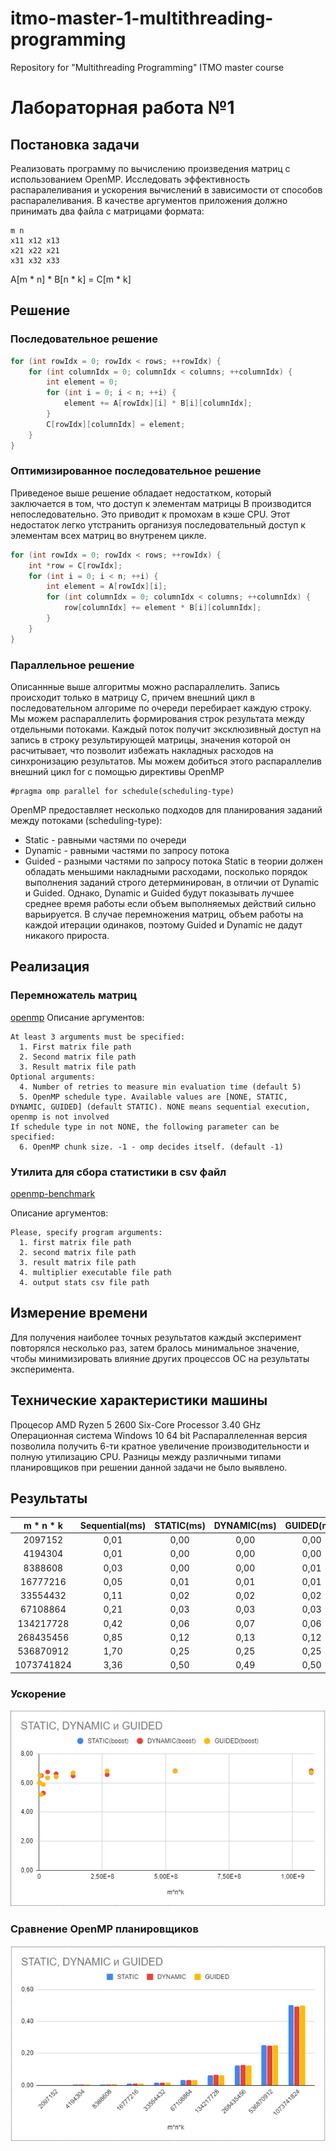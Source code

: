 # itmo-master-1-multithreading-programming
Repository for "Multithreading Programming" ITMO master course

# Лабораторная работа №1
## Постановка задачи
Реализовать программу по вычислению произведения матриц с использованием
OpenMP. Исследовать эффективность распаралеливания и ускорения вычислений в
зависимости от способов распаралеливания.
В качестве аргументов приложения должно принимать два файла с матрицами
формата:
```
m n
x11 x12 x13
x21 x22 x21
x31 x32 x33
```
A[m * n] * B[n * k] = C[m * k]
## Решение
### Последовательное решение
```Cpp
for (int rowIdx = 0; rowIdx < rows; ++rowIdx) {
    for (int columnIdx = 0; columnIdx < columns; ++columnIdx) {
        int element = 0;
        for (int i = 0; i < n; ++i) {
            element += A[rowIdx][i] * B[i][columnIdx];
        }
        C[rowIdx][columnIdx] = element;
    }
}
```
### Оптимизированное последовательное решение
Приведеное выше решение обладает недостатком, который заключается в том, 
что доступ к элементам матрицы B производится непоследовательно.
Это приводит к промохам в кэше CPU. Этот недостаток легко утстранить
организуя последовательный доступ к элементам всех матриц во внутренем цикле.
```Cpp
for (int rowIdx = 0; rowIdx < rows; ++rowIdx) {
    int *row = C[rowIdx];
    for (int i = 0; i < n; ++i) {
        int element = A[rowIdx][i];
        for (int columnIdx = 0; columnIdx < columns; ++columnIdx) {
            row[columnIdx] += element * B[i][columnIdx];
        }
    }
}
```
### Параллельное решение
Описаннные выше алгоритмы можно распараллелить. Запись происходит только в матрицу C, причем внешний цикл в последовательном алгориме
по очереди перебирает каждую строку. 
Мы можем распараллелить формирования строк результата между отдельными потоками.
Каждый поток получит эксклюзивный доступ 
на запись в строку результирующей матрицы, значения которой он расчитывает, 
что позволит избежать накладных расходов на синхронизацию результатов.
Мы можем добиться этого распараллелив внешний цикл for с помощью директивы OpenMP
```
#pragma omp parallel for schedule(scheduling-type)
```
OpenMP предоставляет несколько подходов для планирования заданий между потоками (scheduling-type):
- Static - равными частями по очереди
- Dynamic - равными частями по запросу потока
- Guided - разными частями по запросу потока
Static в теории должен обладать меньшими накладными расходами, посколько порядок выполнения заданий строго детерминирован,
в отличии от Dynamic и Guided. Однако, Dynamic и Guided будут показывать лучшее среднее время работы если объем выполняемых действий
сильно варьируется. В случае перемножения матриц, объем работы на каждой итерации одинаков, поэтому Guided и Dynamic не дадут никакого прироста.

## Реализация
### Перемножатель матриц
[openmp](./openmp)
Описание аргументов:
```
At least 3 arguments must be specified:
  1. First matrix file path
  2. Second matrix file path
  3. Result matrix file path
Optional arguments:
  4. Number of retries to measure min evaluation time (default 5)
  5. OpenMP schedule type. Available values are [NONE, STATIC, DYNAMIC, GUIDED] (default STATIC). NONE means sequential execution, openmp is not involved
If schedule type in not NONE, the following parameter can be specified:
  6. OpenMP chunk size. -1 - omp decides itself. (default -1)
```
### Утилита для сбора статистики в csv файл
[openmp-benchmark](./openmp-benchmark)

Описание аргументов:
```
Please, specify program arguments:
  1. first matrix file path
  2. second matrix file path
  3. result matrix file path
  4. multiplier executable file path
  4. output stats csv file path
```
## Измерение времени
Для получения наиболее точных результатов каждый эксперимент повторялся несколько раз, затем бралось минимальное значение,
чтобы минимизировать влияние других процессов ОС на результаты эксперимента.

## Технические характеристики машины
Процесор AMD Ryzen 5 2600 Six-Core Processor 3.40 GHz
Операционная система Windows 10 64 bit
Распараллеленная версия позволила получить 6-ти кратное увеличение производительности и полную утилизацию CPU. 
Разницы между различными типами планировщиков при решении данной задачи не было выявлено. 

## Результаты
|m * n * k|Sequential(ms)|STATIC(ms)|DYNAMIC(ms)|GUIDED(ms)|STATIC(boost)|DYNAMIC(boost)|GUIDED(boost)|
|:-------:|:------------:|:--------:|:---------:|:--------:|:-----------:|:------------:|:-----------:|
|2097152|0,01|0,00|0,00|0,00|6,00|6,01|6,00|
|4194304|0,01|0,00|0,00|0,00|6,50|6,50|6,50|
|8388608|0,03|0,00|0,00|0,01|6,50|6,50|5,20|
|16777216|0,05|0,01|0,01|0,01|5,30|5,30|5,89|
|33554432|0,11|0,02|0,02|0,02|6,35|6,75|6,35|
|67108864|0,21|0,03|0,03|0,03|6,42|6,62|6,42|
|134217728|0,42|0,06|0,07|0,06|6,68|6,48|6,68|
|268435456|0,85|0,12|0,13|0,12|6,82|6,56|6,82|
|536870912|1,70|0,25|0,25|0,25|6,80|6,83|6,80|
|1073741824|3,36|0,50|0,49|0,50|6,70|6,83|6,73|

### Ускорение
![Parallelization Boost](./results/openmp/boost.PNG)
### Сравнение OpenMP планировщиков
![Schedule Comparison](./results/openmp/comparison.PNG)
